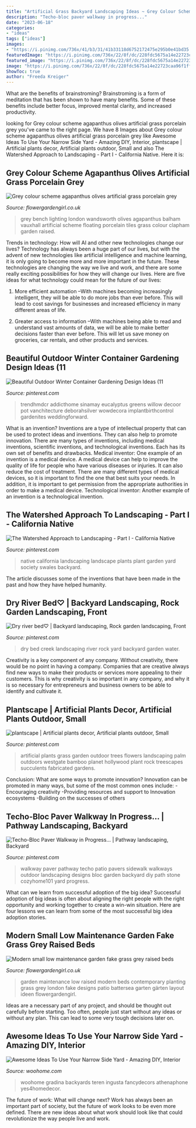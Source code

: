 ```yaml
---
title: "Artificial Grass Backyard Landscaping Ideas ~ Grey Colour Scheme Agapanthus Olives Artificial Grass Porcelain Grey"
description: "Techo-bloc paver walkway in progress..."
date: "2023-06-18"
categories:
- "ideas"
tags: ["ideas"]
images:
- "https://i.pinimg.com/736x/41/b3/31/41b33118d6752172475e295b0e41bd35.jpg"
featuredImage: "https://i.pinimg.com/736x/22/8f/dc/228fdc5675a14e22723caa96f1fffc4e.jpg"
featured_image: "https://i.pinimg.com/736x/22/8f/dc/228fdc5675a14e22723caa96f1fffc4e.jpg"
image: "https://i.pinimg.com/736x/22/8f/dc/228fdc5675a14e22723caa96f1fffc4e.jpg"
ShowToc: true
author: "Freeda Kreiger"
---
```



What are the benefits of brainstroming?
Brainstroming is a form of meditation that has been shown to have many benefits. Some of these benefits include better focus, improved mental clarity, and increased productivity.

	

		
looking for Grey colour scheme agapanthus olives artificial grass porcelain grey you've came to the right page. We have 8 Images about Grey colour scheme agapanthus olives artificial grass porcelain grey like Awesome Ideas To Use Your Narrow Side Yard - Amazing DIY, Interior, plantscape | Artificial plants decor, Artificial plants outdoor, Small and also The Watershed Approach to Landscaping - Part I - California Native. Here it is:
		
    
## Grey Colour Scheme Agapanthus Olives Artificial Grass Porcelain Grey

<img loading=lazy src="https://flowergardengirl.co.uk/wp-content/uploads/2015/11/Raised-beds-grey-colour-scheme-agapanthus-olives-artificial-grass-porcelain-grey-tiles-Floating-bench-lighting-Balham-Wandsworth-Battersea-Vauxhall-Fulham-Chelsea-London.jpg" onerror="this.onerror=null;this.src='https://tse3.mm.bing.net/th?id=OIP.nM6w3Ac7wg2Gm6t5z2-zSAHaO7&amp;pid=15.1';" alt="Grey colour scheme agapanthus olives artificial grass porcelain grey">

_Source: flowergardengirl.co.uk_

>grey bench lighting london wandsworth olives agapanthus balham vauxhall artificial scheme floating porcelain tiles grass colour clapham garden raised. 

	

Trends in technology: How will AI and other new technologies change our lives?
Technology has always been a huge part of our lives, but with the advent of new technologies like artificial intelligence and machine learning, it is only going to become more and more important in the future. These technologies are changing the way we live and work, and there are some really exciting possibilities for how they will change our lives. Here are five ideas for what technology could mean for the future of our lives:
1. More efficient automation –With machines becoming increasingly intelligent, they will be able to do more jobs than ever before. This will lead to cost savings for businesses and increased efficiency in many different areas of life.

2. Greater access to information –With machines being able to read and understand vast amounts of data, we will be able to make better decisions faster than ever before. This will let us save money on groceries, car rentals, and other products and services.

    
## Beautiful Outdoor Winter Container Gardening Design Ideas (11

<img loading=lazy src="https://i.pinimg.com/736x/41/b3/31/41b33118d6752172475e295b0e41bd35.jpg" onerror="this.onerror=null;this.src='https://tse3.mm.bing.net/th?id=OIP.Ihc61_xzNyKDh9pQiw7vVgHaLF&amp;pid=15.1';" alt="Beautiful Outdoor Winter Container Gardening Design Ideas (11">

_Source: pinterest.com_

>trendhmdcr addicthome sinamay eucalyptus greens willow decoor pot vanchitecture deborahsilver wowdecora implantbirthcontrol gardenites weddingforward. 

	

What is an invention?
Inventions are a type of intellectual property that can be used to protect ideas and inventions. They can also help to promote innovation. There are many types of inventions, including medical inventions, scientific inventions, and technological inventions. Each has its own set of benefits and drawbacks.
Medical inventor: 
One example of an invention is a medical device. A medical device can help to improve the quality of life for people who have various diseases or injuries. It can also reduce the cost of treatment. 
There are many different types of medical devices, so it is important to find the one that best suits your needs. In addition, it is important to get permission from the appropriate authorities in order to make a medical device. 
Technological inventor: 
Another example of an invention is a technological invention.

    
## The Watershed Approach To Landscaping - Part I - California Native

<img loading=lazy src="https://i.pinimg.com/736x/22/8f/dc/228fdc5675a14e22723caa96f1fffc4e.jpg" onerror="this.onerror=null;this.src='https://tse2.mm.bing.net/th?id=OIP.opHf7WS41alyFLDjZ4nJgwHaJ3&amp;pid=15.1';" alt="The Watershed Approach to Landscaping - Part I - California Native">

_Source: pinterest.com_

>native california landscaping landscape plants plant garden yard society swales backyard. 

	

The article discusses some of the inventions that have been made in the past and how they have helped humanity.

    
## Dry River Bed♡ | Backyard Landscaping, Rock Garden Landscaping, Front

<img loading=lazy src="https://i.pinimg.com/736x/27/f0/3a/27f03a151915c746f11c422c563d2ed2--dry-creek-water-features.jpg" onerror="this.onerror=null;this.src='https://tse4.mm.bing.net/th?id=OIP.QeLPY0ofuH6MOzITMTFMiwHaJ4&amp;pid=15.1';" alt="Dry river bed♡ | Backyard landscaping, Rock garden landscaping, Front">

_Source: pinterest.com_

>dry bed creek landscaping river rock yard backyard garden water. 

	

Creativity is a key component of any company. Without creativity, there would be no point in having a company. Companies that are creative always find new ways to make their products or services more appealing to their customers. This is why creativity is so important in any company, and why it is so necessary for entrepreneurs and business owners to be able to identify and cultivate it.

    
## Plantscape | Artificial Plants Decor, Artificial Plants Outdoor, Small

<img loading=lazy src="https://i.pinimg.com/736x/6c/66/46/6c66461cc502463a45ff792348052897--artificial-plants-outdoor-landscaping.jpg" onerror="this.onerror=null;this.src='https://tse3.mm.bing.net/th?id=OIP.MX5YGTdHkJRVaO0Xl2ZF5QEsDh&amp;pid=15.1';" alt="plantscape | Artificial plants decor, Artificial plants outdoor, Small">

_Source: pinterest.com_

>artificial plants grass garden outdoor trees flowers landscaping palm outdoors westgate bamboo planet hollywood plant rock treescapes succulents fabricated gardens. 

	

Conclusion: What are some ways to promote innovation?
Innovation can be promoted in many ways, but some of the most common ones include: 
-Encouraging creativity 
-Providing resources and support to Innovation ecosystems 
-Building on the successes of others

    
## Techo-Bloc Paver Walkway In Progress... | Pathway Landscaping, Backyard

<img loading=lazy src="https://i.pinimg.com/736x/0c/0e/e8/0c0ee87307b8ce008d4ca1a7ff9bcc6b.jpg" onerror="this.onerror=null;this.src='https://tse2.mm.bing.net/th?id=OIP.bU4UKt800ENy2a5VpF8SEAHaNK&amp;pid=15.1';" alt="Techo-Bloc Paver Walkway in Progress... | Pathway landscaping, Backyard">

_Source: pinterest.com_

>walkway paver pathway techo patio pavers sidewalk walkways outdoor landscaping designs bloc garden backyard diy path stone cozyhome101 yard progress. 

	

What can we learn from successful adoption of the big idea?
Successful adoption of big ideas is often about aligning the right people with the right opportunity and working together to create a win-win situation. Here are four lessons we can learn from some of the most successful big idea adoption stories.

    
## Modern Small Low Maintenance Garden Fake Grass Grey Raised Beds

<img loading=lazy src="http://flowergardengirl.co.uk/wp-content/uploads/2016/02/modern-small-low-maintenance-garden-fake-grass-grey-raised-beds-contemporary-planting-mayfair-london-1024x576.jpg" onerror="this.onerror=null;this.src='https://tse4.mm.bing.net/th?id=OIP.elcyEp7_Yb2sgFWe_p01HwHaEK&amp;pid=15.1';" alt="Modern small low maintenance garden fake grass grey raised beds">

_Source: flowergardengirl.co.uk_

>garden maintenance low raised modern beds contemporary planting grass grey london fake designs patio battersea garten gärten layout ideen flowergardengirl. 

	

Ideas are a necessary part of any project, and should be thought out carefully before starting. Too often, people just start without any ideas or without any plan. This can lead to some very tough decisions later on.

    
## Awesome Ideas To Use Your Narrow Side Yard - Amazing DIY, Interior

<img loading=lazy src="https://www.woohome.com/wp-content/uploads/2016/06/how-to-use-a-narrow-side-yard-woohome-8_3.jpg" onerror="this.onerror=null;this.src='https://tse2.mm.bing.net/th?id=OIP.khK-bgkTEgClfzusgW2JqAHaRH&amp;pid=15.1';" alt="Awesome Ideas To Use Your Narrow Side Yard - Amazing DIY, Interior">

_Source: woohome.com_

>woohome gradina backyards teren ingusta fancydecors athenaphone yes4homedecor. 

	

The future of work: What will change next?
Work has always been an important part of society, but the future of work looks to be even more defined. There are new ideas about what work should look like that could revolutionize the way people live and work.

